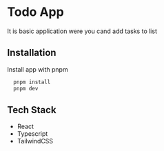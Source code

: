 
# Todo App

It is basic application were you cand add tasks to list




## Installation

Install app with pnpm

```bash
  pnpm install
  pnpm dev
```
    
## Tech Stack

- React
- Typescript 
- TailwindCSS

